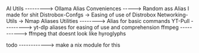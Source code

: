 AI Utils ---------> Ollama Alias
Conveniences -----> Random ass Alias I made for shit
Distrobox-Confgs -> Easing of use of Distrobox 
Networking-Utils -> Nmap Aliases
Utilities --------> Alias for basic commands
YT-Pull  ---------> yt-dlp aliases for easing of use and comprehension
ffmpeg -----------> ffmpeg that doesnt look like hyroglyphs

todo ------------> make a nix module for this 
